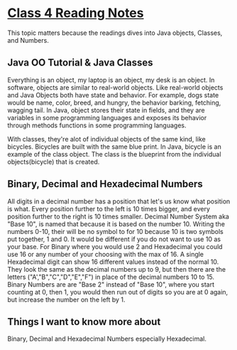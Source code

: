 # [Class 4 Reading Notes](https://github.com/snur206/reading-notes/blob/main/401/class4notes.md)

This topic matters because the readings dives into Java objects, Classes, and Numbers.

## Java OO Tutorial & Java Classes

Everything is an object, my laptop is an object, my desk is an object. In software, objects are similar to real-world objects. Like real-world objects and Java Objects both have state and behavior. For example, dogs state would be name, color, breed, and hungry, the behavior barking, fetching, wagging tail. In Java, object stores their state in fields, and they are variables in some programming languages and exposes its behavior through methods functions in some programming languages. 

With classes, they're alot of individual objects of the same kind, like bicycles. Bicycles are built with the same blue print. In Java, bicycle is an example of the class object. The class is the blueprint from the individual objects(bicycle) that is created.

## Binary, Decimal and Hexadecimal Numbers

All digits in a decimal number has a position that let's us know what position is what. Every position further to the left is 10 times bigger, and every position further to the right is 10 times smaller. Decimal Number System aka "Base 10", is named that because it is based on the number 10. Writing the numbers 0-10, their will be no symbol to for 10 because 10 is two symbols put together, 1 and 0. It would be different if you do not want to use 10 as your base. For Binary where you would use 2 and Hexadecimal you could use 16 or any number of your choosing with the max of 16. A single Hexadecimal digit can show 16 different values instead of the normal 10. They look the same as the decimal numbers up to 9, but then there are the letters ("A',"B","C","D","E","F") in place of the decimal numbers 10 to 15. Binary Numbers are are "Base 2" instead of "Base 10", where you start counting at 0, then 1, you would then run out of digits so you are at 0 again, but increase the number on the left by 1.    

## Things I want to know more about

Binary, Decimal and Hexadecimal Numbers especially Hexadecimal.
